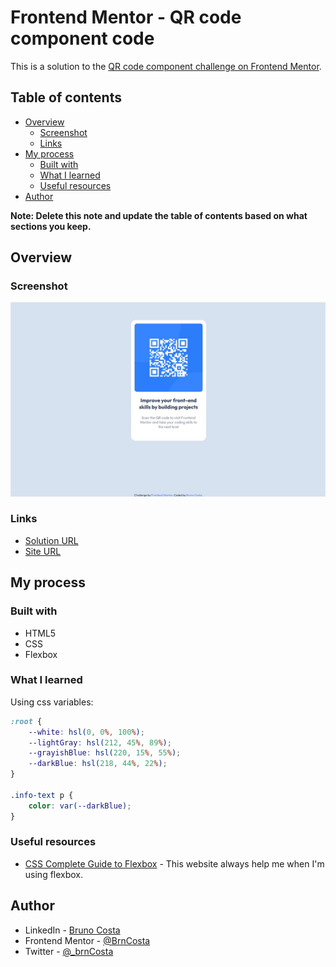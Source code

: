 # Frontend Mentor - QR code component code

This is a solution to the [QR code component challenge on Frontend Mentor](https://www.frontendmentor.io/challenges/qr-code-component-iux_sIO_H). 

## Table of contents

- [Overview](#overview)
  - [Screenshot](#screenshot)
  - [Links](#links)
- [My process](#my-process)
  - [Built with](#built-with)
  - [What I learned](#what-i-learned)
  - [Useful resources](#useful-resources)
- [Author](#author)

**Note: Delete this note and update the table of contents based on what sections you keep.**

## Overview

### Screenshot

![Result screenshot](./screenshot.jpg)

### Links

- [Solution URL](https://www.frontendmentor.io/solutions/qr-code-challenge-using-html-and-css-2QrRY7ThuE)
- [Site URL](https://brncosta.github.io/qr-code-challenge/)

## My process

### Built with

- HTML5
- CSS
- Flexbox

### What I learned

Using css variables:

```css
:root {
    --white: hsl(0, 0%, 100%);
    --lightGray: hsl(212, 45%, 89%);
    --grayishBlue: hsl(220, 15%, 55%);
    --darkBlue: hsl(218, 44%, 22%);
}

.info-text p {
    color: var(--darkBlue);
}
```

### Useful resources

- [CSS Complete Guide to Flexbox](https://css-tricks.com/snippets/css/a-guide-to-flexbox/) - This website always help me when I'm using flexbox.

## Author

- LinkedIn - [Bruno Costa](https://www.linkedin.com/in/bcosta98/)
- Frontend Mentor - [@BrnCosta](https://www.frontendmentor.io/profile/BrnCosta)
- Twitter - [@_brnCosta](https://www.twitter.com/_brnCosta)